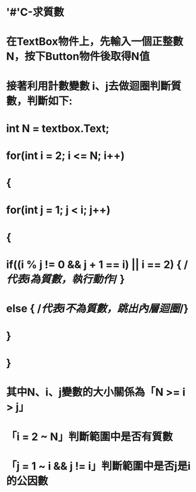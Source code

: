 # '#'C-求質數

# 在TextBox物件上，先輸入一個正整數N，按下Button物件後取得N值
# 接著利用計數變數 i、j去做迴圈判斷質數，判斷如下:

# int N = textbox.Text;
# for(int i = 2; i <= N; i++)
# {
#   for(int j = 1; j < i; j++)
#   {
#     if((i % j != 0 && j + 1 == i) || i == 2) { /*代表i為質數，執行動作*/ }
#     else { /*代表i不為質數，跳出內層迴圈*/}
#   }
# }

# 其中N、i、j變數的大小關係為「N >= i > j」
# 「i = 2 ~ N」判斷範圍中是否有質數
# 「j = 1 ~ i && j != i」判斷範圍中是否j是i的公因數
